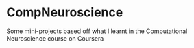 # CompNeuroscience

Some mini-projects based off what I learnt in the Computational Neuroscience course on Coursera
